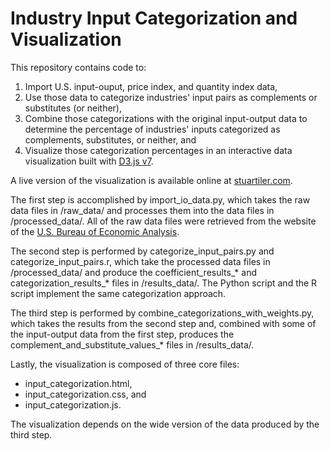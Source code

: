 # Industry Input Categorization and Visualization

This repository contains code to:

1. Import U.S. input-ouput, price index, and quantity index data,
2. Use those data to categorize industries' input pairs as complements or substitutes (or neither),
3. Combine those categorizations with the original input-output data to determine the percentage of industries' inputs categorized as complements, substitutes, or neither, and
4. Visualize those categorization percentages in an interactive data visualization built with [D3.js v7](https://d3js.org/).

A live version of the visualization is available online at [stuartiler.com](https://stuartiler.com/input_categorization).

The first step is accomplished by import_io_data.py, which takes the raw data files in /raw_data/ and processes them into the data files in /processed_data/. All of the raw data files were retrieved from the website of the [U.S. Bureau of Economic Analysis](https://www.bea.gov/).

The second step is performed by categorize_input_pairs.py and categorize_input_pairs.r, which take the processed data files in /processed_data/ and produce the coefficient_results_* and categorization_results_* files in /results_data/. The Python script and the R script implement the same categorization approach.

The third step is performed by combine_categorizations_with_weights.py, which takes the results from the second step and, combined with some of the input-output data from the first step, produces the complement_and_substitute_values_* files in /results_data/.

Lastly, the visualization is composed of three core files:

* input_categorization.html,
* input_categorization.css, and
* input_categorization.js.

The visualization depends on the wide version of the data produced by the third step.
